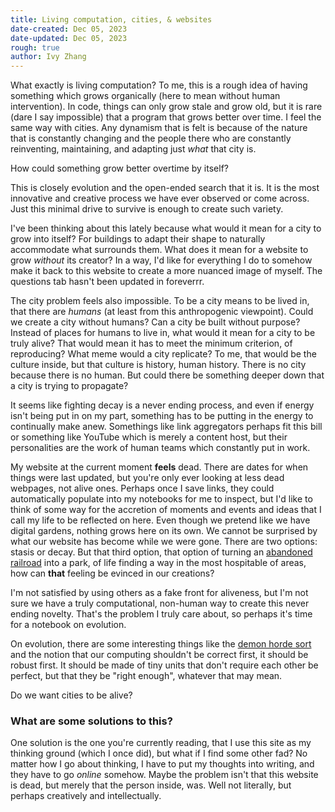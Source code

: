 ```yaml
---
title: Living computation, cities, & websites
date-created: Dec 05, 2023
date-updated: Dec 05, 2023
rough: true 
author: Ivy Zhang
---
```


What exactly is living computation? To me, this is a rough idea of having something which grows organically (here to mean without human intervention). In code, things can only grow stale and grow old, but it is rare (dare I say impossible) that a program that grows better over time. I feel the same way with cities. Any dynamism that is felt is because of the nature that is constantly changing and the people there who are constantly reinventing, maintaining, and adapting just *what* that city is.

How could something grow better overtime by itself?

This is closely evolution and the open-ended search that it is. It is the most innovative and creative process we have ever observed or come across. Just this minimal drive to survive is enough to create such variety.

I've been thinking about this lately because what would it mean for a city to grow into itself? For buildings to adapt their shape to naturally accommodate what surrounds them. What does it mean for a website to grow *without* its creator? In a way, I'd like for everything I do to somehow make it back to this website to create a more nuanced image of myself. The questions tab hasn't been updated in foreverrr.

The city problem feels also impossible. To be a city means to be lived in, that there are *humans* (at least from this anthropogenic viewpoint). Could we create a city without humans? Can a city be built without purpose? Instead of places for humans to live in, what would it mean for a city to be truly alive? That would mean it has to meet the minimum criterion, of reproducing? What meme would a city replicate? To me, that would be the culture inside, but that culture is history, human history. There is no city because there is no human. But could there be something deeper down that a city is trying to propagate?

It seems like fighting decay is a never ending process, and even if energy isn't being put in on my part, something has to be putting in the energy to continually make anew. Somethings like link aggregators perhaps fit this bill or something like YouTube which is merely a content host, but their personalities are the work of human teams which constantly put in work.

My website at the current moment **feels** dead. There are dates for when things were last updated, but you're only ever looking at less dead webpages, not alive ones. Perhaps once I save links, they could automatically populate into my notebooks for me to inspect, but I'd like to think of some way for the accretion of moments and events and ideas that I call my life to be reflected on here. Even though we pretend like we have digital gardens, nothing grows here on its own. We cannot be surprised by what our website has become while we were gone. There are two options: stasis or decay. But that third option, that option of turning an [abandoned railroad](https://en.wikipedia.org/wiki/High_Line) into a park, of life finding a way in the most hospitable of areas, how can **that** feeling be evinced in our creations?

I'm not satisfied by using others as a fake front for aliveness, but I'm not sure we have a truly computational, non-human way to create this never ending novelty. That's the problem I truly care about, so perhaps it's time for a notebook on evolution.

On evolution, there are some interesting things like the [demon horde sort](https://www.youtube.com/watch?app=desktop&v=helScS3coAE) and the notion that our computing shouldn't be correct first, it should be robust first. It should be made of tiny units that don't require each other be perfect, but that they be "right enough", whatever that may mean.

Do we want cities to be alive?

### What are some solutions to this?

One solution is the one you're currently reading, that I use this site as my thinking ground (which I once did), but what if I find some other fad? No matter how I go about thinking, I have to put my thoughts into writing, and they have to go *online* somehow. Maybe the problem isn't that this website is dead, but merely that the person inside, was. Well not literally, but perhaps creatively and intellectually.


